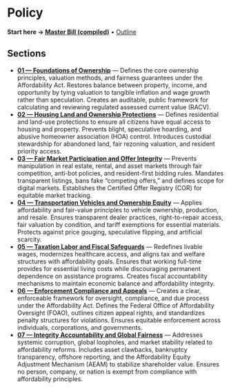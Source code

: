 # Policy

**Start here → [Master Bill (compiled)](./bill-text.md)** • [Outline](./outline.md)

## Sections

<!-- BEGIN:SECTION_INDEX -->
- **[01 — Foundations of Ownership](/policy/sections/01_Foundations_of_Ownership/)** — Defines the core ownership principles, valuation methods, and fairness guarantees under the Affordability Act.
Restores balance between property, income, and opportunity by tying valuation to tangible inflation and wage growth rather than speculation.
Creates an auditable, public framework for calculating and reviewing regulated assessed current value (RACV).
- **[02 — Housing Land and Ownership Protections](/policy/sections/02_Housing_Land_and_Ownership_Protections/)** — Defines residential and land-use protections to ensure all citizens have equal access to housing and property.
Prevents blight, speculative hoarding, and abusive homeowner association (HOA) control.
Introduces custodial stewardship for abandoned land, fair rezoning valuation, and resident priority access.
- **[03 — Fair Market Participation and Offer Integrity](/policy/sections/03_Fair_Market_Participation_and_Offer_Integrity/)** — Prevents manipulation in real estate, rental, and asset markets through fair competition, anti-bot policies, and resident-first bidding rules.
Mandates transparent listings, bans fake “competing offers,” and defines scope for digital markets.
Establishes the Certified Offer Registry (COR) for equitable market tracking.
- **[04 — Transportation Vehicles and Ownership Equity](/policy/sections/04_Transportation_Vehicles_and_Ownership_Equity/)** — Applies affordability and fair-value principles to vehicle ownership, production, and resale.
Ensures transparent dealer practices, right-to-repair access, fair valuation by condition, and tariff exemptions for essential materials.
Protects against price gouging, speculative flipping, and artificial scarcity.
- **[05 — Taxation Labor and Fiscal Safeguards](/policy/sections/05_Taxation_Labor_and_Fiscal_Safeguards/)** — Redefines livable wages, modernizes healthcare access, and aligns tax and welfare structures with affordability goals.
Ensures that working full-time provides for essential living costs while discouraging permanent dependence on assistance programs.
Creates fiscal accountability mechanisms to maintain economic balance and affordability integrity.
- **[06 — Enforcement Compliance and Appeals](/policy/sections/06_Enforcement_Compliance_and_Appeals/)** — Creates a clear, enforceable framework for oversight, compliance, and due process under the Affordability Act.
Defines the Federal Office of Affordability Oversight (FOAO), outlines citizen appeal rights, and standardizes penalty structures for violations.
Ensures equitable enforcement across individuals, corporations, and governments.
- **[07 — Integrity Accountability and Global Fairness](/policy/sections/07_Integrity_Accountability_and_Global_Fairness/)** — Addresses systemic corruption, global loopholes, and market stability related to affordability reforms.
Includes asset clawbacks, bankruptcy transparency, offshore reporting, and the Affordability Equity Adjustment Mechanism (AEAM) to stabilize shareholder value.
Ensures no person, company, or nation is exempt from compliance with affordability principles.
<!-- END:SECTION_INDEX -->
